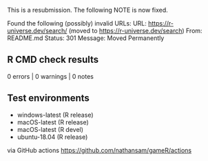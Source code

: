This is a resubmission. The following NOTE is now fixed. 

Found the following (possibly) invalid URLs:
  URL: https://r-universe.dev/search/ (moved to https://r-universe.dev/search)
    From: README.md
    Status: 301
    Message: Moved Permanently

## R CMD check results

0 errors | 0 warnings | 0 notes


## Test environments 

- windows-latest (R release)
- macOS-latest (R release)
- macOS-latest (R devel)
- ubuntu-18.04 (R release)

via GitHub actions https://github.com/nathansam/gameR/actions


